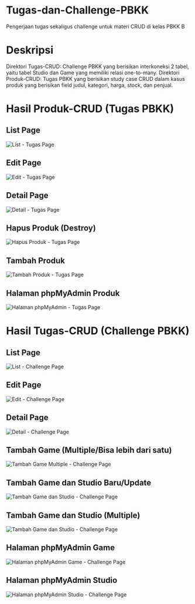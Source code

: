 # Tugas-dan-Challenge-PBKK
Pengerjaan tugas sekaligus challenge untuk materi CRUD di kelas PBKK B

# Deskripsi
Direktori Tugas-CRUD: Challenge PBKK yang berisikan interkoneksi 2 tabel, yaitu tabel Studio dan Game yang memiliki relasi one-to-many.
Direktori Produk-CRUD: Tugas PBKK yang berisikan study case CRUD dalam kasus produk yang berisikan field judul, kategori, harga, stock, dan penjual.

# Hasil Produk-CRUD (Tugas PBKK)
## List Page
![List - Tugas Page](screenshot/Tugas/Hasil%20List%20Produk.png)

## Edit Page
![Edit - Tugas Page](screenshot/Tugas/Hasil%20Edit%20Produk.png)

## Detail Page
![Detail - Tugas Page](screenshot/Tugas/Hasil%20Detail%20Produk.png)

## Hapus Produk (Destroy)
![Hapus Produk - Tugas Page](screenshot/Tugas/Hasil%20Hapus%20Produk.png)

## Tambah Produk
![Tambah Produk - Tugas Page](screenshot/Tugas/Hasil%20Tambah%20Produk.png)

## Halaman phpMyAdmin Produk
![Halaman phpMyAdmin - Tugas Page](screenshot/Tugas/phpMyAdmin%20Produk.png)

# Hasil Tugas-CRUD (Challenge PBKK)
## List Page
![List - Challenge Page](screenshot/Challenge/Hasil%20List.png)

## Edit Page
![Edit - Challenge Page](screenshot/Challenge/Hasil_Edit.png)

## Detail Page
![Detail - Challenge Page](screenshot/Challenge/Hasil_Detail.png)

## Tambah Game (Multiple/Bisa lebih dari satu)
![Tambah Game Multiple - Challenge Page](screenshot/Challenge/Hasil%20Tambah%20Game%20Multiple.png)

## Tambah Game dan Studio Baru/Update
![Tambah Game dan Studio - Challenge Page](screenshot/Challenge/Hasil%20Tambah%20Game%20dan%20Studio%20Baru%20atau%20Update.png)

## Tambah Game dan Studio (Multiple)
![Tambah Game dan Studio - Challenge Page](screenshot/Challenge/Hasil%20Tambah%20Game%20dan%20Studio%20Baru%20atau%20Update.png)

## Halaman phpMyAdmin Game
![Halaman phpMyAdmin Game - Challenge Page](screenshot/Challenge/phpMyAdmin%20Game.png)

## Halaman phpMyAdmin Studio
![Halaman phpMyAdmin Studio - Challenge Page](screenshot/Challenge/phpMyAdmin%20Studio.png)
